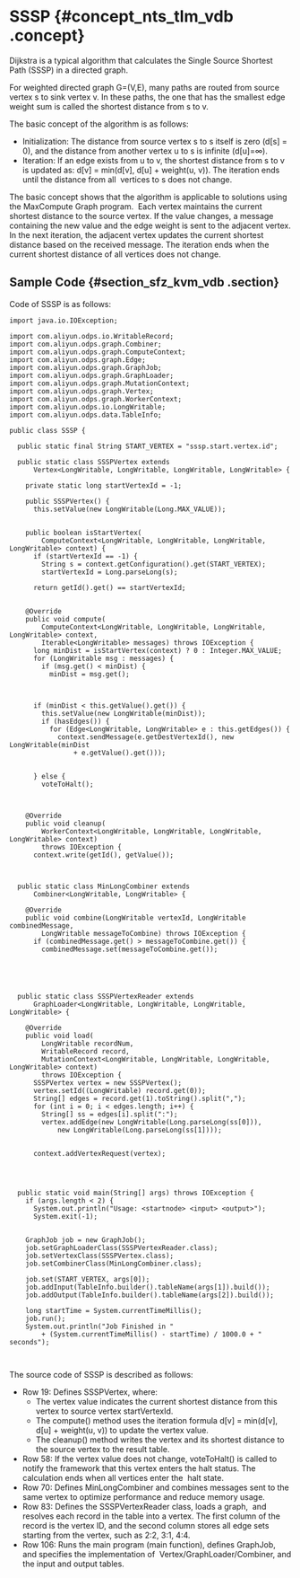 # SSSP {#concept_nts_tlm_vdb .concept}

Dijkstra is a typical algorithm that calculates the Single Source Shortest Path \(SSSP\) in a directed graph.

For weighted directed graph G=\(V,E\), many paths are routed from source vertex s to sink vertex v. In these paths, the one that has the smallest edge weight sum is called the shortest distance from s to v.

The basic concept of the algorithm is as follows:

-   Initialization: The distance from source vertex s to s itself is zero \(d\[s\] = 0\), and the distance from another vertex u to s is infinite \(d\[u\]=∞\).
-   Iteration: If an edge exists from u to v, the shortest distance from s to v is updated as: d\[v\] = min\(d\[v\], d\[u\] + weight\(u, v\)\). The iteration ends until the distance from all  vertices to s does not change.

The basic concept shows that the algorithm is applicable to solutions using the MaxCompute Graph program.  Each vertex maintains the current shortest distance to the source vertex. If the value changes, a message containing the new value and the edge weight is sent to the adjacent vertex. In the next iteration, the adjacent vertex updates the current shortest distance based on the received message. The iteration ends when the current shortest distance of all vertices does not change.

## Sample Code {#section_sfz_kvm_vdb .section}

Code of SSSP is as follows:

```
import java.io.IOException;

import com.aliyun.odps.io.WritableRecord;
import com.aliyun.odps.graph.Combiner;
import com.aliyun.odps.graph.ComputeContext;
import com.aliyun.odps.graph.Edge;
import com.aliyun.odps.graph.GraphJob;
import com.aliyun.odps.graph.GraphLoader;
import com.aliyun.odps.graph.MutationContext;
import com.aliyun.odps.graph.Vertex;
import com.aliyun.odps.graph.WorkerContext;
import com.aliyun.odps.io.LongWritable;
import com.aliyun.odps.data.TableInfo;

public class SSSP {

  public static final String START_VERTEX = "sssp.start.vertex.id";

  public static class SSSPVertex extends
      Vertex<LongWritable, LongWritable, LongWritable, LongWritable> {

    private static long startVertexId = -1;

    public SSSPVertex() {
      this.setValue(new LongWritable(Long.MAX_VALUE));
    

    public boolean isStartVertex(
        ComputeContext<LongWritable, LongWritable, LongWritable, LongWritable> context) {
      if (startVertexId == -1) {
        String s = context.getConfiguration().get(START_VERTEX);
        startVertexId = Long.parseLong(s);
      
      return getId().get() == startVertexId;
    

    @Override
    public void compute(
        ComputeContext<LongWritable, LongWritable, LongWritable, LongWritable> context,
        Iterable<LongWritable> messages) throws IOException {
      long minDist = isStartVertex(context) ? 0 : Integer.MAX_VALUE;
      for (LongWritable msg : messages) {
        if (msg.get() < minDist) {
          minDist = msg.get();
        
      

      if (minDist < this.getValue().get()) {
        this.setValue(new LongWritable(minDist));
        if (hasEdges()) {
          for (Edge<LongWritable, LongWritable> e : this.getEdges()) {
            context.sendMessage(e.getDestVertexId(), new LongWritable(minDist
                + e.getValue().get()));
          
        
      } else {
        voteToHalt();
      
    

    @Override
    public void cleanup(
        WorkerContext<LongWritable, LongWritable, LongWritable, LongWritable> context)
        throws IOException {
      context.write(getId(), getValue());
    
  

  public static class MinLongCombiner extends
      Combiner<LongWritable, LongWritable> {

    @Override
    public void combine(LongWritable vertexId, LongWritable combinedMessage,
        LongWritable messageToCombine) throws IOException {
      if (combinedMessage.get() > messageToCombine.get()) {
        combinedMessage.set(messageToCombine.get());
      
    

  

  public static class SSSPVertexReader extends
      GraphLoader<LongWritable, LongWritable, LongWritable, LongWritable> {

    @Override
    public void load(
        LongWritable recordNum,
        WritableRecord record,
        MutationContext<LongWritable, LongWritable, LongWritable, LongWritable> context)
        throws IOException {
      SSSPVertex vertex = new SSSPVertex();
      vertex.setId((LongWritable) record.get(0));
      String[] edges = record.get(1).toString().split(",");
      for (int i = 0; i < edges.length; i++) {
        String[] ss = edges[i].split(":");
        vertex.addEdge(new LongWritable(Long.parseLong(ss[0])),
            new LongWritable(Long.parseLong(ss[1])));
      

      context.addVertexRequest(vertex);
    

  

  public static void main(String[] args) throws IOException {
    if (args.length < 2) {
      System.out.println("Usage: <startnode> <input> <output>");
      System.exit(-1);
    

    GraphJob job = new GraphJob();
    job.setGraphLoaderClass(SSSPVertexReader.class);
    job.setVertexClass(SSSPVertex.class);
    job.setCombinerClass(MinLongCombiner.class);

    job.set(START_VERTEX, args[0]);
    job.addInput(TableInfo.builder().tableName(args[1]).build());
    job.addOutput(TableInfo.builder().tableName(args[2]).build());

    long startTime = System.currentTimeMillis();
    job.run();
    System.out.println("Job Finished in "
        + (System.currentTimeMillis() - startTime) / 1000.0 + " seconds");
  


```

The source code of SSSP is described as follows:

-   Row 19: Defines SSSPVertex, where:
    -   The vertex value indicates the current shortest distance from this vertex to source vertex startVertexId.
    -   The compute\(\) method uses the iteration formula d\[v\] = min\(d\[v\], d\[u\] + weight\(u, v\)\) to update the vertex value.
    -   The cleanup\(\) method writes the vertex and its shortest distance to the source vertex to the result table.
-   Row 58: If the vertex value does not change, voteToHalt\(\) is called to notify the framework that this vertex enters the halt status. The calculation ends when all vertices enter the  halt state.
-   Row 70: Defines MinLongCombiner and combines messages sent to the same vertex to optimize performance and reduce memory usage.
-   Row 83: Defines the SSSPVertexReader class, loads a graph,  and resolves each record in the table into a vertex. The first column of the record is the vertex ID, and the second column stores all edge sets starting from the vertex, such as 2:2, 3:1, 4:4.
-   Row 106: Runs the main program \(main function\), defines GraphJob, and specifies the implementation of  Vertex/GraphLoader/Combiner, and the input and output tables.

